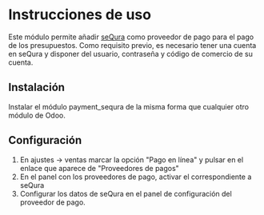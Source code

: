 # Instrucciones de uso

Este módulo permite añadir [seQura](https://sequra.es) como proveedor de pago para el pago de los presupuestos. Como requisito previo, es necesario tener una cuenta en seQura y disponer del usuario, contraseña y código de comercio de su cuenta.

## Instalación

Instalar el módulo payment_sequra de la misma forma que cualquier otro módulo de Odoo.

## Configuración

1. En ajustes -> ventas marcar la opción "Pago en línea" y pulsar en el enlace que aparece de "Proveedores de pagos"
2. En el panel con los proveedores de pago, activar el correspondiente a seQura
3. Configurar los datos de seQura en el panel de configuración del proveedor de pago.
